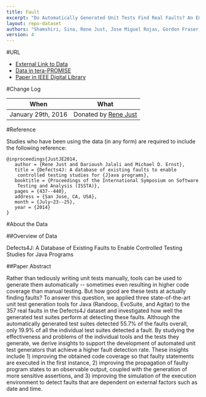 ```yaml
---
title: Fault
excerpt: "Do Automatically Generated Unit Tests Find Real Faults? An Empirical Study of Effectiveness and Challenges"
layout: repo-dataset
authors: "Shamshiri, Sina, Rene Just, Jose Miguel Rojas, Gordon Fraser, Phil McMinn, and Andrea Arcuri"
version: 4
---
```


#URL

* [External Link to Data](http://homes.cs.washington.edu/~rjust/defects4j/)
* [Data in tera-PROMISE](https://terapromise.csc.ncsu.edu:8443/!/#repo/view/head/defect/defect-other/fault)
* [Paper in IEEE Digital Library](http://ieeexplore.ieee.org/xpl/articleDetails.jsp?arnumber=7372009&punumber%3D7371449%26filter%3DAND%28p_IS_Number%3A7371976%29%26pageNumber%3D2)

#Change Log

When | What
---- | ----
January 29th, 2016 | Donated by [Rene Just](mailto:rjust@cs.washington.edu)

#Reference

Studies who have been using the data (in any form) are required to include the following reference:

```
@inproceedings{JustJE2014,
   author = {Rene Just and Darioush Jalali and Michael D. Ernst},
   title = {Defects4J: A database of existing faults to enable
	controlled testing studies for {J}ava programs},
   booktitle = {Proceedings of the International Symposium on Software
	Testing and Analysis (ISSTA)},
   pages = {437--440},
   address = {San Jose, CA, USA},
   month = {July~23--25},
   year = {2014}
}   
```

#About the Data

##Overview of Data

Defects4J: A Database of Existing Faults to
Enable Controlled Testing Studies for Java Programs

##Paper Abstract

Rather than tediously writing unit tests manually, tools can be used to generate them automatically -- sometimes even resulting in higher code coverage than manual testing. But how good are these tests at actually finding faults? To answer this question, we applied three state-of-the-art unit test generation tools for Java (Randoop, EvoSuite, and Agitar) to the 357 real faults in the Defects4J dataset and investigated how well the generated test suites perform at detecting these faults. Although the automatically generated test suites detected 55.7% of the faults overall, only 19.9% of all the individual test suites detected a fault. By studying the effectiveness and problems of the individual tools and the tests they generate, we derive insights to support the development of automated unit test generators that achieve a higher fault detection rate. These insights include 1) improving the obtained code coverage so that faulty statements are executed in the first instance, 2) improving the propagation of faulty program states to an observable output, coupled with the generation of more sensitive assertions, and 3) improving the simulation of the execution environment to detect faults that are dependent on external factors such as date and time.